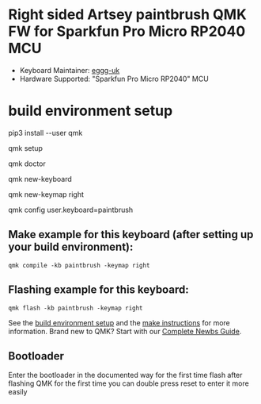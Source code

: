 # Right sided Artsey paintbrush QMK FW for Sparkfun Pro Micro RP2040 MCU

* Keyboard Maintainer: [eggg-uk](https://github.com/eggg-uk)
* Hardware Supported: "Sparkfun Pro Micro RP2040" MCU

# build environment setup

pip3 install --user qmk

qmk setup

qmk doctor

qmk new-keyboard

qmk new-keymap right

qmk config user.keyboard=paintbrush


## Make example for this keyboard (after setting up your build environment):

    qmk compile -kb paintbrush -keymap right

## Flashing example for this keyboard:

    qmk flash -kb paintbrush -keymap right

See the [build environment setup](https://docs.qmk.fm/#/getting_started_build_tools) and the [make instructions](https://docs.qmk.fm/#/getting_started_make_guide) for more information. Brand new to QMK? Start with our [Complete Newbs Guide](https://docs.qmk.fm/#/newbs).

## Bootloader

Enter the bootloader in the documented way for the first time flash
after flashing QMK for the first time you can double press reset to enter it more easily
